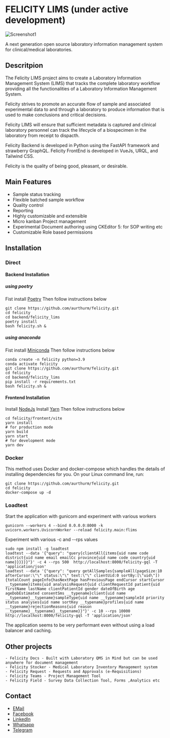 # FELICITY LIMS (under active development)

![Screenshot1](https://user-images.githubusercontent.com/17094364/137630249-b84e5b1c-f525-4b0a-8d1e-1e2820910a5f.png)

A next generation open source laboratory information management system for clinical/medical laboratories.

## Descritpion
The Felicity LIMS project aims to create a Laboratory Information Management System (LIMS) that tracks the complete laboratory workflow providing all the functionalities of a Laboratory Information Management System. 

Felicity strives to promote an accurate flow of sample and associated experimental data to and through a laboratory to produce information that is used to make conclusions and critical decisions.

Felicity LIMS will ensure that sufficient metadata is captured and clinical laboratory personnel can track the lifecycle of a biospecimen in the laboratory from receipt to dispacth.

Felicity Backend is developed in Python using the FastAPI framework and strawberry GraphQL.
Felicity FrontEnd is developed in VueJs, URQL, and Tailwind CSS.

Felicity is the quality of being good, pleasant, or desirable.

## Main Features
 - Sample status tracking
 - Flexible batched sample workflow
 - Quality control
 - Reporting
 - Highly customizable and extensible
 - Micro kanban Project management
 - Experimental Document authoring using CKEditor 5: for SOP writing etc
 - Customizable Role based permissions

## Installation

### Direct
#### Backend Installation 
##### using poetry
Fist install [Poetry](https://python-poetry.org/docs/#installation)
Then follow instructions below
```shell
git clone https://github.com/aurthurm/felicity.git
cd felicity
cd backend/felicity_lims
poetry install
bash felicity.sh &
````

##### using anaconda
Fist install [Miniconda](https://docs.conda.io/en/latest/miniconda.html)
Then follow instructions below
```shell
conda create -n felicity python=3.9
conda activate felicity
git clone https://github.com/aurthurm/felicity.git
cd felicity
cd backend/felicity_lims
pip install -r requirements.txt
bash felicity.sh &
````

#### Frontend Installation 
Install [NodeJs](https://github.com/nodesource/distributions/blob/master/README.md#installation-instructions)
Install [Yarn](https://yarnpkg.com/getting-started/install)
Then follow instructions below
```shell
cd felicity/frontent/vite
yarn install
# for production mode
yarn build
yarn start
# for development mode
yarn dev
````

### Docker
This method uses Docker and docker-compose which handles the details of installing dependencies for you. On your Linux command line, run:
```shell
git clone https://github.com/aurthurm/felicity.git
cd felicity
docker-compose up -d
```

### Loadtest
Start the application with gunicorn and experiment with various workers 
```shell
gunicorn --workers 4 --bind 0.0.0.0:8000 -k uvicorn.workers.UvicornWorker --reload felicity.main:flims
```
Experiment with various -c and --rps values
```shell
sudo npm install -g loadtest
loadtest --data '{"query": "query{clientAll{items{uid name code district{uid name email emailCc province{uid name code country{uid name}}}}}}"}' -c 4 --rps 500  http://localhost:8000/felicity-gql -T 'application/json'
loadtest --data '{"query": "query getAllSamples{sampleAll(pageSize:10 afterCursor:\"\" status:\"\" text:\"\" clientUid:0 sortBy:[\"uid\"]){totalCount pageInfo{hasNextPage hasPreviousPage endCursor startCursor __typename}items{uid analysisRequest{uid clientRequestId patient{uid firstName lastName clientPatientId gender dateOfBirth age ageDobEstimated consentSms __typename}client{uid name __typename}__typename}sampleType{uid name __typename}sampleId priority status analyses{uid name sortKey __typename}profiles{uid name __typename}rejectionReasons{uid reason __typename}__typename}__typename}}"}' -c 10 --rps 10000  http://localhost:8000/felicity-gql -T 'application/json'
```
The application seems to be very performant even without using a load balancer and caching.

## Other projects 
    - Felicity Docs - Built with Laboratory QMS in Mind but can be used anywhere for document management
    - Felicity Stocker - Medical Laboratory Inventory Management system
    - Felicity Request - Requests and Approvals (e-Requisitions)
    - Felicity Teams - Project Management Tool
    - Felicity Field - Survey Data Collection Tool, Forms ,Analytics etc
## Contact
 - [EMail](mailto:aurthurmusendame@gmail.com?subject=[GitHub]%20Felicity%20Lims%20Enquiry)
 - [Facebook](https://www.fb.me/aurthur.musendame)
 - [LinkedIn](https://www.linkedin.com/in/aurthurmusendame)
 - [Whatsapp](https://api.WhatsApp.com/send?phone=263776406399)
 - [Telegram](https://www.t.me/aurthurm)
